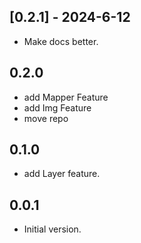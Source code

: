 ## [0.2.1] - 2024-6-12

- Make docs better.

## 0.2.0

- add Mapper Feature
- add Img Feature
- move repo

## 0.1.0

- add Layer feature.

## 0.0.1

- Initial version.
